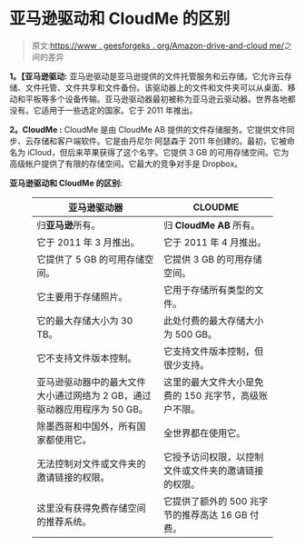 # 亚马逊驱动和 CloudMe 的区别

> 原文:[https://www . geesforgeks . org/Amazon-drive-and-cloud me/](https://www.geeksforgeeks.org/difference-between-amazon-drive-and-cloudme/)之间的差异

**1。【亚马逊驱动:**
亚马逊驱动是亚马逊提供的文件托管服务和云存储。它允许云存储、文件托管、文件共享和文件备份。该驱动器上的文件和文件夹可以从桌面、移动和平板等多个设备传输。亚马逊驱动器最初被称为亚马逊云驱动器。世界各地都没有。它适用于一些选定的国家。它于 2011 年推出。

**2。CloudMe :**
CloudMe 是由 CloudMe AB 提供的文件存储服务。它提供文件同步、云存储和客户端软件。它是由丹尼尔·阿瑟森于 2011 年创建的。最初，它被命名为 iCloud，但后来苹果获得了这个名字。它提供 3 GB 的可用存储空间。它为高级帐户提供了有限的存储空间。它最大的竞争对手是 Dropbox。

**亚马逊驱动和 CloudMe 的区别:**

<figure class="table">

| 亚马逊驱动器 | CLOUDME |
| --- | --- |
| 归**亚马逊**所有。 | 归 **CloudMe AB** 所有。 |
| 它于 2011 年 3 月推出。 | 它于 2011 年 4 月推出。 |
| 它提供了 5 GB 的可用存储空间。 | 它提供 3 GB 的可用存储空间。 |
| 它主要用于存储照片。 | 它用于存储所有类型的文件。 |
| 它的最大存储大小为 30 TB。 | 此处付费的最大存储大小为 500 GB。 |
| 它不支持文件版本控制。 | 它支持文件版本控制，但很少支持。 |
| 亚马逊驱动器中的最大文件大小通过网络为 2 GB，通过驱动器应用程序为 50 GB。 | 这里的最大文件大小是免费的 150 兆字节，高级账户不限。 |
| 除墨西哥和中国外，所有国家都使用它。 | 全世界都在使用它。 |
| 无法控制对文件或文件夹的邀请链接的权限。 | 它授予访问权限，以控制文件或文件夹的邀请链接的权限。 |
| 这里没有获得免费存储空间的推荐系统。 | 它提供了额外的 500 兆字节的推荐高达 16 GB 付费。 |

</figure>